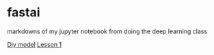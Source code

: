 # fastai
markdowns of my jupyter notebook from doing the deep learning class

[Diy model](diy_model/lesson1_robin_from_scratch.md)
[Lesson 1](lesson1/lesson1.md)

